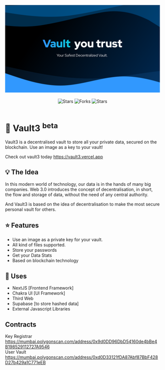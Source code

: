 <div align="center">
  <img src="./public/assets/embed.png" width="700"/>
  <br/><br/>
  <img alt="Stars" src="https://img.shields.io/badge/build-passing-brightgreen?style=for-the-badge">
  <img alt="Forks" src="https://img.shields.io/github/forks/imsaptarshi/vault3?style=for-the-badge">
  <img alt="Stars" src="https://img.shields.io/github/stars/imsaptarshi/vault3?style=for-the-badge">
</div>
<br>

# 🚀 Vault3 <sup>beta</sup>

Vault3 is a decentralised vault to store all your private data, secured on the blockchain. Use an image as a key to your vault!

Check out vault3 today https://vault3.vercel.app

## 💡 The Idea

In this modern world of technology, our data is in the hands of many big companies. Web 3.0 introduces the concept of decentralisation, in short, the flow and storage of data, without the need of any central authority.

And Vault3 is based on the idea of decentralisation to make the most secure personal vault for others.

## ⭐ Features

- Use an image as a private key for your vault.
- All kind of files supported.
- Store your passwords
- Get your Data Stats
- Based on blockchain technology

## 🌠 Uses

- NextJS [Frontend Framework]
- Chakra UI [UI Framework]
- Third Web
- Supabase [to store hashed data]
- External Javascript Libraries

## Contracts

Key Registrar https://mumbai.polygonscan.com/address/0x9d0DD96DbD54160de4bBe4B198529112727A9546 <br/>
User Vault https://mumbai.polygonscan.com/address/0xd0D33121fDA87Abf87BbF428D27b429a1C771eEB
